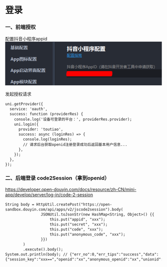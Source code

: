 # 登录

### 一、前端授权

配置抖音小程序appid
![](./images/02-登录-1697074926094.png)

发起授权请求

```
uni.getProvider({
  service: 'oauth',
  success: function (providerRes) {
    console.log('设备可登录的平台：', providerRes.provider);
    uni.login({
      provider: 'toutiao',
      success: async (loginRes) => {
        console.log(loginRes);
        // 请求后台获取openid注册登录成功后返回基本用户信息...
      },
    });
  },
});
```

### 二、后端登录 code2Session（拿到openid）

https://developer.open-douyin.com/docs/resource/zh-CN/mini-app/develop/server/log-in/code-2-session

```
String body = HttpUtil.createPost("https://open-sandbox.douyin.com/api/apps/v2/jscode2session").body(
                JSONUtil.toJsonStr(new HashMap<String, Object>() {{
                    this.put("appid", "xxx");
                    this.put("secret", "xxx");
                    this.put("code", "xxx");
                    this.put("anonymous_code", "xxx");
                }})
        )
        .execute().body();
System.out.println(body); // {"err_no":0,"err_tips":"success","data":{"session_key":"xxx==","openid":"xx","anonymous_openid":"xx","unionid":"xx","dopenid":""}}
```
